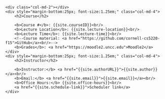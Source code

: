

    <div class="col-md-2"></div>
    <div style="margin-bottom:25px; font-size:1.25em;" class="col-md-4">
        <h2>Course</h2>

        <b>Course #</b>: {{site.courseID}}<br/>
        <b>Lecture Location</b>: {{site.lecture-location}}<br/>
        <b>Lecture Time</b>: {{site.lecture-time}}<br/>
        <!--Course material: <a href="https://github.com/cornell-cs5220-f15">GitHub</a><br/>-->
        <b>Grades</b>: <a href="https://moodle2.uncc.edu">Moodle2</a>
    </div>
    <div style="margin-bottom:25px; font-size:1.25em;" class="col-md-4">
        <h2>Instructor</h2>

        <b>Instructor:</b> <a href="{{site.authorURL}}">{{site.author}}</a><br/>
        <b>Email:</b> <a href="{{site.email}}">{{site.email}}</a><br/>
        <b>Office Hours:</b> {{site.office-hours}}<br/>
        <a href="{{site.schedule-link}}">Scheduler link</a>
    </div>

